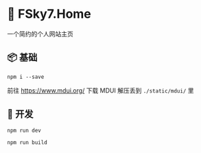 # 🎈 FSky7.Home

一个简约的个人网站主页

## 📦 基础

```
npm i --save
```

前往 <https://www.mdui.org/> 下载 MDUI 解压丢到 `./static/mdui/` 里

## 💎 开发

```
npm run dev
```

```
npm run build
```
